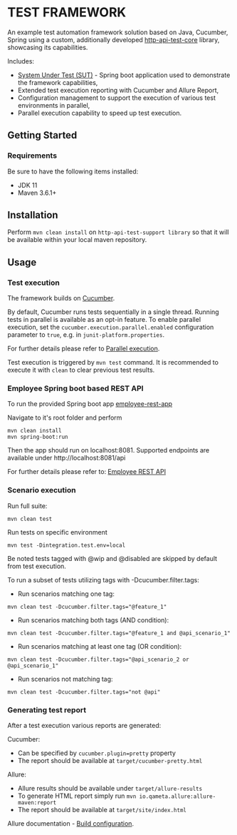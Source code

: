 # TEST FRAMEWORK
An example test automation framework solution based on Java, Cucumber, Spring
using a custom, additionally developed [http-api-test-core](/http-api-test-support/http-api-test-core) library, showcasing its capabilities.

Includes:
* [System Under Test (SUT)](/examples/employee-rest-app) - Spring boot application used to demonstrate the framework capabilities,
* Extended test execution reporting with Cucumber and Allure Report,
* Configuration management to support the execution of various test environments in parallel,
* Parallel execution capability to speed up test execution.

## Getting Started

### Requirements

Be sure to have the following items installed:

- JDK 11
- Maven 3.6.1+

## Installation

Perform `mvn clean install` on `http-api-test-support library` so that it will be available within your
local maven repository.

## Usage

### Test execution

The framework builds
on [Cucumber](https://github.com/cucumber/cucumber-jvm/tree/main/junit-platform-engine).

By default, Cucumber runs tests sequentially in a single thread. Running tests in parallel is
available as an opt-in feature. To enable parallel execution, set the
`cucumber.execution.parallel.enabled` configuration parameter to `true`, e.g. in
`junit-platform.properties`.

For further details please
refer to [Parallel execution](https://github.com/cucumber/cucumber-jvm/tree/main/junit-platform-engine#parallel-execution).

Test execution is triggered by `mvn test` command. It is recommended to execute it with `clean` to
clear previous test results.

### Employee Spring boot based REST API
To run the provided Spring boot app [employee-rest-app](/examples/employee-rest-app) 
 
Navigate to it's root folder and perform
```
mvn clean install
mvn spring-boot:run
```
Then the app should run on localhost:8081. Supported endpoints are available under http://localhost:8081/api

For further details please refer to: [Employee REST API](/examples/employee-rest-app/README.md)

### Scenario execution
Run full suite:

```
mvn clean test
```

Run tests on specific environment
```
mvn test -Dintegration.test.env=local
```

Be noted tests tagged with @wip and @disabled are skipped by default from test execution.

To run a subset of tests utilizing tags with -Dcucumber.filter.tags:

* Run scenarios matching one tag:

```
mvn clean test -Dcucumber.filter.tags="@feature_1"
```

* Run scenarios matching both tags (AND condition):

```
mvn clean test -Dcucumber.filter.tags="@feature_1 and @api_scenario_1"
```

* Run scenarios matching at least one tag (OR condition):

```
mvn clean test -Dcucumber.filter.tags="@api_scenario_2 or @api_scenario_1"
```

* Run scenarios not matching tag:

```
mvn clean test -Dcucumber.filter.tags="not @api"
```

### Generating test report

After a test execution various reports are generated:

Cucumber:

- Can be specified by `cucumber.plugin=pretty` property
- The report should be available at `target/cucumber-pretty.html`

Allure:

- Allure results should be available under `target/allure-results`
- To generate HTML report simply run `mvn io.qameta.allure:allure-maven:report`
- The report should be available at `target/site/index.html`

Allure documentation - [Build configuration](https://docs.qameta.io/allure/#_cucumber_jvm).
